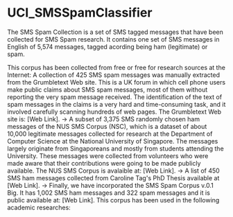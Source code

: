 # UCI_SMSSpamClassifier
The SMS Spam Collection is a set of SMS tagged messages that have been collected for SMS Spam research. It contains one set of SMS messages in English of 5,574 messages, tagged acording being ham (legitimate) or spam.

This corpus has been collected from free or free for research sources at the Internet:
A collection of 425 SMS spam messages was manually extracted from the Grumbletext Web site. This is a UK forum in which cell phone users make public claims about SMS spam messages, most of them without reporting the very spam message received. The identification of the text of spam messages in the claims is a very hard and time-consuming task, and it involved carefully scanning hundreds of web pages. The Grumbletext Web site is: [Web Link]. -> A subset of 3,375 SMS randomly chosen ham messages of the NUS SMS Corpus (NSC), which is a dataset of about 10,000 legitimate messages collected for research at the Department of Computer Science at the National University of Singapore. The messages largely originate from Singaporeans and mostly from students attending the University. These messages were collected from volunteers who were made aware that their contributions were going to be made publicly available. The NUS SMS Corpus is avalaible at: [Web Link]. -> A list of 450 SMS ham messages collected from Caroline Tag's PhD Thesis available at [Web Link]. -> Finally, we have incorporated the SMS Spam Corpus v.0.1 Big. It has 1,002 SMS ham messages and 322 spam messages and it is public available at: [Web Link]. This corpus has been used in the following academic researches:
